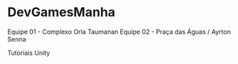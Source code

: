 # DevGamesManha


Equipe 01 - Complexo Orla Taumanan
Equipe 02 - Praça das Águas / Ayrton Senna


Tutoriais Unity


